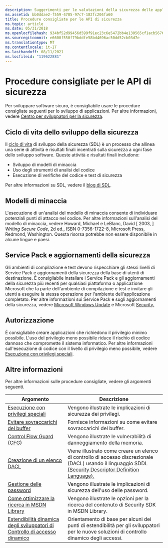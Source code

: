 ```yaml
---
description: Suggerimenti per le valutazioni della sicurezza delle applicazioni per lo sviluppo di app Windows software di sicurezza e sviluppo di software sicuro, inclusi i test di sicurezza delle applicazioni.
ms.assetid: bb0ddae2-f559-4785-97c7-182fc204fa60
title: Procedure consigliate per le API di sicurezza
ms.topic: article
ms.date: 05/31/2018
ms.openlocfilehash: 934bf52d99456d599f91ec23c6e5472bb4e130565cf1acb56763f29f6396c0b6
ms.sourcegitcommit: e6600f550f79bddfe58bd4696ac50dd52cb03d7e
ms.translationtype: MT
ms.contentlocale: it-IT
ms.lasthandoff: 08/11/2021
ms.locfileid: "119622881"
---
```

# <a name="best-practices-for-the-security-apis"></a>Procedure consigliate per le API di sicurezza

Per sviluppare software sicuro, è consigliabile usare le procedure consigliate seguenti per lo sviluppo di applicazioni. Per altre informazioni, vedere [Centro per sviluppatori per la sicurezza](https://msdn.microsoft.com/security/default.aspx).

## <a name="security-development-life-cycle"></a>Ciclo di vita dello sviluppo della sicurezza

Il [ciclo di vita](/previous-versions/ms995349(v=msdn.10)) di sviluppo della sicurezza (SDL) è un processo che allinea una serie di attività e risultati finali incentrati sulla sicurezza a ogni fase dello sviluppo software. Queste attività e risultati finali includono:

-   Sviluppo di modelli di minaccia
-   Uso degli strumenti di analisi del codice
-   Esecuzione di verifiche del codice e test di sicurezza

Per altre informazioni su SDL, vedere il [blog di SDL](https://blogs.msdn.com/sdl/archive/2007/04/26/welcome-to-the-sdl-blog.aspx).

## <a name="threat-models"></a>Modelli di minaccia

L'esecuzione di un'analisi del modello di minaccia consente di individuare potenziali punti di attacco nel codice. Per altre informazioni sull'analisi del modello di minaccia, vedere Howard, Michael e LeBlanc, David \[ 2003, \] *Writing Secure Code*, 2d ed., ISBN 0-7356-1722-8, Microsoft Press, Redmond, Washington. Questa risorsa potrebbe non essere disponibile in alcune lingue e paesi.

## <a name="service-packs-and-security-updates"></a>Service Pack e aggiornamenti della sicurezza

Gli ambienti di compilazione e test devono rispecchiare gli stessi livelli di Service Pack e aggiornamenti della sicurezza della base di utenti di destinazione. È consigliabile installare i Service Pack e gli aggiornamenti della sicurezza più recenti per qualsiasi piattaforma o applicazione Microsoft che fa parte dell'ambiente di compilazione e test e invitare gli utenti a eseguire la stessa operazione per l'ambiente dell'applicazione completato. Per altre informazioni sui Service Pack e sugli aggiornamenti della sicurezza, vedere [Microsoft Windows Update](https://www.update.microsoft.com/microsoftupdate/v6/vistadefault.aspx?ln=en-us) e Microsoft [Security.](https://www.microsoft.com/security)

## <a name="authorization"></a>Autorizzazione

È consigliabile creare applicazioni che richiedono il privilegio minimo possibile. L'uso del privilegio meno possibile riduce il rischio di codice dannoso che compromette il sistema informatico. Per altre informazioni sull'esecuzione di codice con il livello di privilegio meno possibile, vedere [Esecuzione con privilegi speciali](running-with-special-privileges.md).

## <a name="more-information"></a>Altre informazioni

Per altre informazioni sulle procedure consigliate, vedere gli argomenti seguenti.



| Argomento                                                                                                                        | Descrizione                                                                                                                                                                                |
|------------------------------------------------------------------------------------------------------------------------------|--------------------------------------------------------------------------------------------------------------------------------------------------------------------------------------------|
| [Esecuzione con privilegi speciali](running-with-special-privileges.md)<br/>                                            | Vengono illustrate le implicazioni di sicurezza dei privilegi.<br/>                                                                                                                                  |
| [Evitare sovraccarichi del buffer](avoiding-buffer-overruns.md)<br/>                                                          | Fornisce informazioni su come evitare sovraccarichi del buffer.<br/>                                                                                                                            |
| [Control Flow Guard (CFG)](control-flow-guard.md)<br/>                                                                | Vengono illustrate le vulnerabilità di danneggiamento della memoria.<br/>                                                                                                                                    |
| [Creazione di un elenco DACL](creating-a-dacl.md)<br/>                                                                            | Viene illustrato come creare un elenco di controllo di accesso discrezionale (DACL) usando il linguaggio SDDL [(Security Descriptor Definition Language).](/windows/desktop/SecAuthZ/security-descriptor-definition-language)<br/> |
| [Gestione delle password](handling-passwords.md)<br/>                                                                      | Vengono illustrate le implicazioni di sicurezza dell'uso delle password.<br/>                                                                                                                             |
| [Come ottimizzare la ricerca in MSDN Library](how-to-optimize-your-msdn-library-search.md)<br/>                          | Vengono illustrate le opzioni per la ricerca del contenuto di Security SDK in MSDN Library.<br/>                                                                                                           |
| [Estendibilità dinamica degli sviluppatori di Controllo di accesso dinamico](/previous-versions/windows/desktop/dacx/dynamic-access-control-developer-extensibility-roadmap)<br/> | Orientamento di base per alcuni dei punti di estendibilità per gli sviluppatori per le nuove soluzioni di controllo dinamico degli accessi.<br/>                                                                   |



 

 

